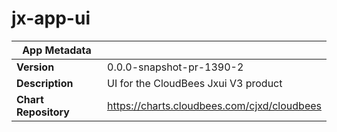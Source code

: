 # jx-app-ui

|App Metadata||
|---|---|
| **Version** | 0.0.0-snapshot-pr-1390-2 |
| **Description** | UI for the CloudBees Jxui V3 product |
| **Chart Repository** | https://charts.cloudbees.com/cjxd/cloudbees |
